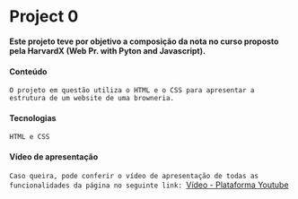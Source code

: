 # Project 0

**Este projeto teve por objetivo a composição da nota no curso proposto pela HarvardX (Web Pr. with Pyton and Javascript).**

#### Conteúdo

``O projeto em questão utiliza o HTML e o CSS para apresentar a estrutura de um website de uma browneria.``

#### Tecnologias 
``HTML e CSS``

#### Vídeo de apresentação
``Caso queira, pode conferir o vídeo de apresentação de todas as funcionalidades da página no seguinte link: ``[Vídeo - Plataforma Youtube](https://www.youtube.com/watch?v=xyBwRZqSNTs)
